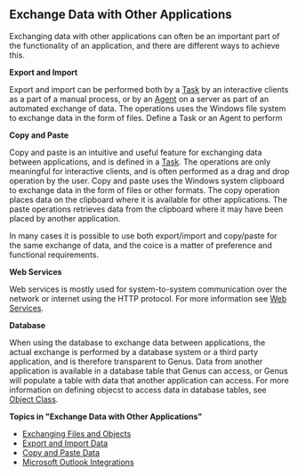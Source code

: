 ## Exchange Data with Other Applications

Exchanging data with other applications can often be an important part of the functionality of an application, and there are different ways to achieve this.

**Export and Import**

Export and import can be performed both by a [Task](../defining-the-app-model/logic/tasks.md) by an interactive clients as a part of a manual process, or by an [Agent](../defining-the-app-model/logic/agents.md) on a server as part of an automated exchange of data. The operations uses the Windows file system to exchange data in the form of files. Define a Task or an Agent to perform

**Copy and Paste**

Copy and paste is an intuitive and useful feature for exchanging data between applications, and is defined in a [Task](../defining-the-app-model/logic/tasks.md). The operations are only meaningful for interactive clients, and is often performed as a drag and drop operation by the user. Copy and paste uses the Windows system clipboard to exchange data in the form of files or other formats. The copy operation places data on the clipboard where it is available for other applications. The paste operations retrieves data from the clipboard where it may have been placed by another application.

In many cases it is possible to use both export/import and copy/paste for the same exchange of data, and the coice is a matter of preference and functional requirements.

**Web Services**

Web services is mostly used for system-to-system communication over the network or internet using the HTTP protocol. For more information see [Web Services](../defining-the-app-model/services/web-services/index.md).

**Database**

When using the database to exchange data between applications, the actual exchange is performed by a database system or a third party application, and is therefore transparent to Genus. Data from another application is available in a database table that Genus can access, or Genus will populate a table with data that another application can access. For more information on defining objecst to access data in database tables, see [Object Class](../defining-the-app-model/data/object-class/index.md).

**Topics in "Exchange Data with Other Applications"**
* [Exchanging Files and Objects](exchange-data-with-other-applications/exchanging-files-and-objects.md)
* [Export and Import Data](exchange-data-with-other-applications/export-and-import-data.md)
* [Copy and Paste Data](exchange-data-with-other-applications/copy-and-paste-data.md)
* [Microsoft Outlook Integrations](exchange-data-with-other-applications/microsoft-outlook-integrations.md)